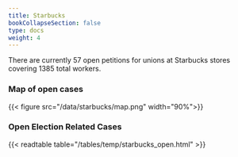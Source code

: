```yaml
---
title: Starbucks
bookCollapseSection: false
type: docs
weight: 4
---
```


There are currently 57 open petitions for unions at Starbucks stores covering 1385 total workers.
### Map of open cases 
{{< figure
    src="/data/starbucks/map.png"
    width="90%">}}

### Open Election Related Cases
{{< readtable table="/tables/temp/starbucks_open.html" >}}
